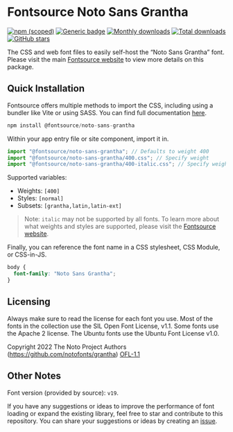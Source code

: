 # Fontsource Noto Sans Grantha

[![npm (scoped)](https://img.shields.io/npm/v/@fontsource/noto-sans-grantha?color=brightgreen)](https://www.npmjs.com/package/@fontsource/noto-sans-grantha) [![Generic badge](https://img.shields.io/badge/fontsource-passing-brightgreen)](https://github.com/fontsource/fontsource) [![Monthly downloads](https://badgen.net/npm/dm/@fontsource/noto-sans-grantha)](https://github.com/fontsource/fontsource) [![Total downloads](https://badgen.net/npm/dt/@fontsource/noto-sans-grantha)](https://github.com/fontsource/fontsource) [![GitHub stars](https://img.shields.io/github/stars/fontsource/fontsource.svg?style=social&label=Star)](https://github.com/fontsource/fontsource/stargazers)

The CSS and web font files to easily self-host the “Noto Sans Grantha” font. Please visit the main [Fontsource website](https://fontsource.org/fonts/noto-sans-grantha) to view more details on this package.

## Quick Installation

Fontsource offers multiple methods to import the CSS, including using a bundler like Vite or using SASS. You can find full documentation [here](https://fontsource.org/docs/getting-started/introduction).

```javascript
npm install @fontsource/noto-sans-grantha
```

Within your app entry file or site component, import it in.

```javascript
import "@fontsource/noto-sans-grantha"; // Defaults to weight 400
import "@fontsource/noto-sans-grantha/400.css"; // Specify weight
import "@fontsource/noto-sans-grantha/400-italic.css"; // Specify weight and style
```

Supported variables:
- Weights: `[400]`
- Styles: `[normal]`
- Subsets: `[grantha,latin,latin-ext]`

> Note: `italic` may not be supported by all fonts. To learn more about what weights and styles are supported, please visit the [Fontsource website](https://fontsource.org/fonts/noto-sans-grantha).

Finally, you can reference the font name in a CSS stylesheet, CSS Module, or CSS-in-JS.

```css
body {
  font-family: "Noto Sans Grantha";
}
```

## Licensing
Always make sure to read the license for each font you use. Most of the fonts in the collection use the SIL Open Font License, v1.1. Some fonts use the Apache 2 license. The Ubuntu fonts use the Ubuntu Font License v1.0.

Copyright 2022 The Noto Project Authors (https://github.com/notofonts/grantha)
[OFL-1.1](http://scripts.sil.org/OFL)

## Other Notes
Font version (provided by source): `v19`.

If you have any suggestions or ideas to improve the performance of font loading or expand the existing library, feel free to star and contribute to this repository. You can share your suggestions or ideas by creating an [issue](https://github.com/fontsource/fontsource/issues).